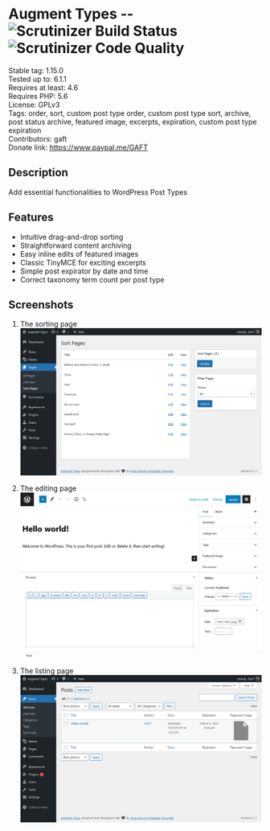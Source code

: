 # Augment Types -- ![Scrutinizer Build Status](https://scrutinizer-ci.com/g/kermage/augment-types/badges/build.png) ![Scrutinizer Code Quality](https://scrutinizer-ci.com/g/kermage/augment-types/badges/quality-score.png)

Stable tag: 1.15.0  
Tested up to: 6.1.1  
Requires at least: 4.6  
Requires PHP: 5.6  
License: GPLv3  
Tags: order, sort, custom post type order, custom post type sort, archive, post status archive, featured image, excerpts, expiration, custom post type expiration  
Contributors: gaft  
Donate link: https://www.paypal.me/GAFT

## Description

Add essential functionalities to WordPress Post Types

## Features

- Intuitive drag-and-drop sorting
- Straightforward content archiving
- Easy inline edits of featured images
- Classic TinyMCE for exciting excerpts
- Simple post expirator by date and time
- Correct taxonomy term count per post type

## Screenshots

1. The sorting page
   ![The sorting page](.wordpress-org/screenshot-1.png)

2. The editing page
   ![The editing page](.wordpress-org/screenshot-2.png)

3. The listing page
   ![The listing page](.wordpress-org/screenshot-3.png)
